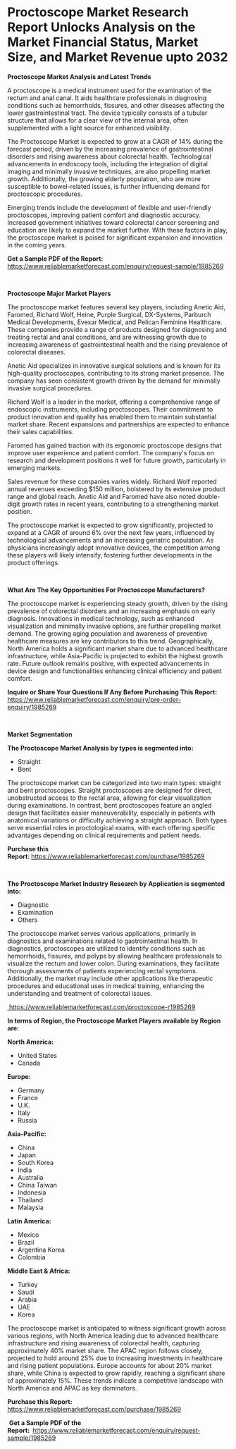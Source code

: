 <p><h1>Proctoscope Market Research Report Unlocks Analysis on the Market Financial Status, Market Size, and Market Revenue upto 2032</h1></p><p><strong>Proctoscope Market Analysis and Latest Trends</strong></p>
<p><p>A proctoscope is a medical instrument used for the examination of the rectum and anal canal. It aids healthcare professionals in diagnosing conditions such as hemorrhoids, fissures, and other diseases affecting the lower gastrointestinal tract. The device typically consists of a tubular structure that allows for a clear view of the internal area, often supplemented with a light source for enhanced visibility.</p><p>The Proctoscope Market is expected to grow at a CAGR of 14% during the forecast period, driven by the increasing prevalence of gastrointestinal disorders and rising awareness about colorectal health. Technological advancements in endoscopy tools, including the integration of digital imaging and minimally invasive techniques, are also propelling market growth. Additionally, the growing elderly population, who are more susceptible to bowel-related issues, is further influencing demand for proctoscopic procedures. </p><p>Emerging trends include the development of flexible and user-friendly proctoscopes, improving patient comfort and diagnostic accuracy. Increased government initiatives toward colorectal cancer screening and education are likely to expand the market further. With these factors in play, the proctoscope market is poised for significant expansion and innovation in the coming years.</p></p>
<p><strong>Get a Sample PDF of the Report:&nbsp;</strong> <a href="https://www.reliablemarketforecast.com/enquiry/request-sample/1985269?utm_campaign=2334&utm_medium=2&utm_source=Github&utm_content=ia&utm_term=13042025&utm_id=proctoscope">https://www.reliablemarketforecast.com/enquiry/request-sample/1985269</a></p>
<p>&nbsp;</p>
<p><strong>Proctoscope Major Market Players</strong></p>
<p><p>The proctoscope market features several key players, including Anetic Aid, Faromed, Richard Wolf, Heine, Purple Surgical, DX-Systems, Parburch Medical Developments, Evexar Medical, and Pelican Feminine Healthcare. These companies provide a range of products designed for diagnosing and treating rectal and anal conditions, and are witnessing growth due to increasing awareness of gastrointestinal health and the rising prevalence of colorectal diseases.</p><p>Anetic Aid specializes in innovative surgical solutions and is known for its high-quality proctoscopes, contributing to its strong market presence. The company has seen consistent growth driven by the demand for minimally invasive surgical procedures.</p><p>Richard Wolf is a leader in the market, offering a comprehensive range of endoscopic instruments, including proctoscopes. Their commitment to product innovation and quality has enabled them to maintain substantial market share. Recent expansions and partnerships are expected to enhance their sales capabilities.</p><p>Faromed has gained traction with its ergonomic proctoscope designs that improve user experience and patient comfort. The company's focus on research and development positions it well for future growth, particularly in emerging markets.</p><p>Sales revenue for these companies varies widely. Richard Wolf reported annual revenues exceeding $150 million, bolstered by its extensive product range and global reach. Anetic Aid and Faromed have also noted double-digit growth rates in recent years, contributing to a strengthening market position.</p><p>The proctoscope market is expected to grow significantly, projected to expand at a CAGR of around 6% over the next few years, influenced by technological advancements and an increasing geriatric population. As physicians increasingly adopt innovative devices, the competition among these players will likely intensify, fostering further developments in the product offerings.</p></p>
<p>&nbsp;</p>
<p><strong>What Are The Key Opportunities For Proctoscope Manufacturers?</strong></p>
<p><p>The proctoscope market is experiencing steady growth, driven by the rising prevalence of colorectal disorders and an increasing emphasis on early diagnosis. Innovations in medical technology, such as enhanced visualization and minimally invasive options, are further propelling market demand. The growing aging population and awareness of preventive healthcare measures are key contributors to this trend. Geographically, North America holds a significant market share due to advanced healthcare infrastructure, while Asia-Pacific is projected to exhibit the highest growth rate. Future outlook remains positive, with expected advancements in device design and functionalities enhancing clinical efficiency and patient comfort.</p></p>
<p><strong>Inquire or Share Your Questions If Any Before Purchasing This Report:</strong> <a href="https://www.reliablemarketforecast.com/enquiry/pre-order-enquiry/1985269?utm_campaign=2334&utm_medium=2&utm_source=Github&utm_content=ia&utm_term=13042025&utm_id=proctoscope">https://www.reliablemarketforecast.com/enquiry/pre-order-enquiry/1985269</a></p>
<p>&nbsp;</p>
<p><strong>Market Segmentation</strong></p>
<p><strong>The Proctoscope Market Analysis by types is segmented into:</strong></p>
<p><ul><li>Straight</li><li>Bent</li></ul></p>
<p><p>The proctoscope market can be categorized into two main types: straight and bent proctoscopes. Straight proctoscopes are designed for direct, unobstructed access to the rectal area, allowing for clear visualization during examinations. In contrast, bent proctoscopes feature an angled design that facilitates easier maneuverability, especially in patients with anatomical variations or difficulty achieving a straight approach. Both types serve essential roles in proctological exams, with each offering specific advantages depending on clinical requirements and patient needs.</p></p>
<p><strong>Purchase this Report:&nbsp;</strong><a href="https://www.reliablemarketforecast.com/purchase/1985269?utm_campaign=2334&utm_medium=2&utm_source=Github&utm_content=ia&utm_term=13042025&utm_id=proctoscope">https://www.reliablemarketforecast.com/purchase/1985269</a></p>
<p>&nbsp;</p>
<p><strong>The Proctoscope Market Industry Research by Application is segmented into:</strong></p>
<p><ul><li>Diagnostic</li><li>Examination</li><li>Others</li></ul></p>
<p><p>The proctoscope market serves various applications, primarily in diagnostics and examinations related to gastrointestinal health. In diagnostics, proctoscopes are utilized to identify conditions such as hemorrhoids, fissures, and polyps by allowing healthcare professionals to visualize the rectum and lower colon. During examinations, they facilitate thorough assessments of patients experiencing rectal symptoms. Additionally, the market may include other applications like therapeutic procedures and educational uses in medical training, enhancing the understanding and treatment of colorectal issues.</p></p>
<p><a href="https://www.reliablemarketforecast.com/proctoscope-r1985269?utm_campaign=2334&utm_medium=2&utm_source=Github&utm_content=ia&utm_term=13042025&utm_id=proctoscope">&nbsp;https://www.reliablemarketforecast.com/proctoscope-r1985269</a></p>
<p><strong>In terms of Region, the Proctoscope Market Players available by Region are:</strong></p>
<p>
    <p> <strong> North America: </strong>
        <ul>
            <li>United States</li>
            <li>Canada</li>
        </ul>
        </p> 
    <p> <strong> Europe: </strong>
        <ul>
            <li>Germany</li>
            <li>France</li>
            <li>U.K.</li>
            <li>Italy</li>
            <li>Russia</li>
        </ul>
        </p> 
    <p> <strong> Asia-Pacific: </strong>
        <ul>
            <li>China</li>
            <li>Japan</li>
            <li>South Korea</li>
            <li>India</li>
            <li>Australia</li>
            <li>China Taiwan</li>
            <li>Indonesia</li>
            <li>Thailand</li>
            <li>Malaysia</li>
        </ul>
        </p> 
    <p> <strong> Latin America: </strong>
        <ul>
            <li>Mexico</li>
            <li>Brazil</li>
            <li>Argentina Korea</li>
            <li>Colombia</li>
        </ul>
        </p> 
    <p> <strong> Middle East & Africa: </strong>
        <ul>
            <li>Turkey</li>
            <li>Saudi</li>
            <li>Arabia</li>
            <li>UAE</li>
            <li>Korea</li>
        </ul>
    </p>
    </p>
<p><p>The proctoscope market is anticipated to witness significant growth across various regions, with North America leading due to advanced healthcare infrastructure and rising awareness of colorectal health, capturing approximately 40% market share. The APAC region follows closely, projected to hold around 25% due to increasing investments in healthcare and rising patient populations. Europe accounts for about 20% market share, while China is expected to grow rapidly, reaching a significant share of approximately 15%. These trends indicate a competitive landscape with North America and APAC as key dominators.</p></p>
<p><strong>Purchase this Report: </strong><a href="https://www.reliablemarketforecast.com/purchase/1985269?utm_campaign=2334&utm_medium=2&utm_source=Github&utm_content=ia&utm_term=13042025&utm_id=proctoscope">https://www.reliablemarketforecast.com/purchase/1985269</a></p>
<p>&nbsp;<strong>Get a Sample PDF of the Report:&nbsp;&nbsp;</strong><a href="https://www.reliablemarketforecast.com/enquiry/request-sample/1985269?utm_campaign=2334&utm_medium=2&utm_source=Github&utm_content=ia&utm_term=13042025&utm_id=proctoscope">https://www.reliablemarketforecast.com/enquiry/request-sample/1985269</a></p>
<p><strong></strong></p>
<p><p></p><p></p><p></p></p>